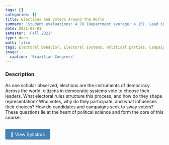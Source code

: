 ```yaml
---
tags: []
categories: []
title: Elections and Voters Around the World
summary: 'Student evaluations: 4.78 (Department average: 4.15). Lead instructor: Elizabeth Zechmeister'
date: 2021-08-01
semester: 'Fall 2021'
type: docs
math: false
tags: Electoral behavior; Electoral systems; Political parties; Campaigns
image:
  caption: 'Brazilian Congress'
---
```


### Description

As one scholar observed, elections are the instruments of democracy. Across the world, citizens in democratic systems vote to choose their leaders. What electoral rules structure this process, and how do they shape representation? Who votes, why do they participate, and what influences their choices? How do candidates and campaigns seek to sway voters? These questions lie at the heart of political science and form the core of this course.

<a href="https://drive.google.com/file/d/1jpWlfb-3gOrggDXhDmU3BU8IOIo-IozN/view?usp=sharing" target="_blank" style="display:inline-block; margin-top:1em; padding:0.6em 1.2em; font-size:0.9rem; color:white; background-color:#4682b4; border-radius:4px; text-decoration:none;">
📄 View Syllabus
</a>